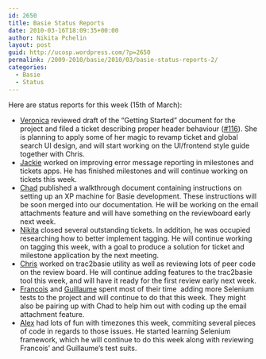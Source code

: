 ```yaml
---
id: 2650
title: Basie Status Reports
date: 2010-03-16T18:09:35+00:00
author: Nikita Pchelin
layout: post
guid: http://ucosp.wordpress.com/?p=2650
permalink: /2009-2010/basie/2010/03/basie-status-reports-2/
categories:
  - Basie
  - Status
---
```

Here are status reports for this week (15th of March):

  * [Veronica](http://blog.basieproject.org/?p=2533) reviewed draft of the &#8220;Getting Started&#8221; document for the project and filed a ticket describing proper header behaviour ([#116](https://basieproject.org/stable/basie/basie/tickets/116/)). She is planning to apply some of her magic to revamp ticket and global search UI design, and will start working on the UI/frontend style guide together with Chris.
  * [Jackie](http://blog.basieproject.org/?p=2511) worked on improving error message reporting in milestones and tickets apps. He has finished milestones and will continue working on tickets this week.
  * [Chad](http://blog.basieproject.org/?p=2569) published a walkthrough document containing instructions on setting up an XP machine for Basie development. These instructions will be soon merged into our documentation. He will be working on the email attachments feature and will have something on the reviewboard early next week.
  * [Nikita](http://blog.basieproject.org/?p=2575) closed several outstanding tickets. In addition, he was occupied researching how to better implement tagging. He will continue working on tagging this week, with a goal to produce a solution for ticket and milestone application by the next meeting.
  * [Chris](http://blog.basieproject.org/?p=2543) worked on trac2basie utility as well as reviewing lots of peer code on the review board. He will continue adding features to the trac2basie tool this week, and will have it ready for the first review early next week.
  * [Francois](http://blog.basieproject.org/?p=2565) and [Guillaume](http://blog.basieproject.org/?p=2519) spent most of their time  adding more Selenium tests to the project and will continue to do that this week. They might also be pairing up with Chad to help him out with coding up the email attachment feature.
  * [Alex](http://blog.basieproject.org/?p=2559) had lots of fun with timezones this week, commiting several pieces of code in regards to those issues. He started learning Selenium framework, which he will continue to do this week along with reviewing Francois&#8217; and Guillaume&#8217;s test suits.